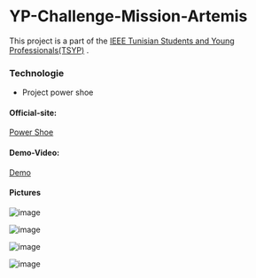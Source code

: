 # YP-Challenge-Mission-Artemis
This project is a part of the [IEEE Tunisian Students and Young Professionals(TSYP)](https://tsyp.ieee.tn/) . 

### Technologie
* Project power shoe

#### Official-site:

[Power Shoe](https://ieeexplore.ieee.org/abstract/document/7343993)

#### Demo-Video:
[Demo](https://drive.google.com/file/d/12bpuna-Xg0pmy5DIXhl0AqKAPY_p_qA-/view?usp=share_link)


#### Pictures
![image](https://user-images.githubusercontent.com/77456894/208161362-b71e382e-2c60-4178-abc3-6c48273756be.png)

![image](https://user-images.githubusercontent.com/77456894/208161403-9310841f-ca83-4ade-9157-ca45b2a35eab.png)

![image](https://user-images.githubusercontent.com/77456894/208161473-aa658e39-ce9b-41bf-bfa9-c21bc6776d69.png)

![image](https://user-images.githubusercontent.com/77456894/208161519-b0376347-fb57-4271-b964-b30d65d60193.png)
